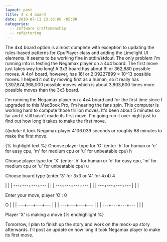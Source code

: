 ```yaml
---
layout: post
title: 4 x 4 board
date: 2010-07-11 23:30:00 -05:00
categories:
  -- software craftsmanship
  -- refactoring
---
```


The 4x4 board option is almost complete with exception to updating the rules-based patterns for CpuPlayer class and adding the Limelight UI elements.  It seems to be working fine in stdin/stdout.  The only problem I'm running into is testing the Negamax player on a 4x4 board.  The first move just takes way too long!  A 3x3 board has about 9! or 362,880 possible moves.  A 4x4 board, however, has 16! or 2.09227899 × 10^13 possible moves.  I helped it out by moving first as a human, so it really has 1,307,674,368,000 possible moves which is about 3,603,600 times more possible moves than the 3x3 board.

I'm running the Negamax player on a 4x4 board and for the first time since I upgraded to this MacBook Pro, I'm hearing the fans spin.  This computer is working hard to compute those trillion moves.  It's been about 5 minutes so far and it still hasn't made its first move.  I'm going run it over night just to find out how long it takes to make the first move.

*Update:* it took Negamax player 4106.039 seconds or roughly 68 minutes to make the first move.

{% highlight text %}
Choose player type for 'O' (enter 'h' for human or 'e' for easy cpu, 'm' for  medium cpu or 'u' for unbeatable cpu) h

Choose player type for 'X' (enter 'h' for human or 'e' for easy cpu, 'm' for  medium cpu or 'u' for unbeatable cpu) u

Choose board type (enter '3' for 3x3 or '4' for 4x4) 4


   |   |   |
---+---+---+---
   |   |   |
---+---+---+---
   |   |   |
---+---+---+---
   |   |   |


Enter your move, player 'O': 0


 O |   |   |
---+---+---+---
   |   |   |
---+---+---+---
   |   |   |
---+---+---+---
   |   |   |

Player 'X' is making a move
{% endhighlight %}

Tomorrow, I plan to finish up the story and work on the mock-up story afterwards.  I'll post an update on how long it took Negamax player to make its first move.
